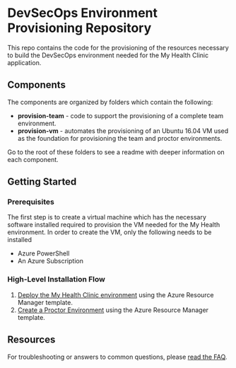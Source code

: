 # DevSecOps Environment Provisioning Repository

This repo contains the code for the provisioning of the resources necessary to build the DevSecOps environment needed for the My Health Clinic application.

## Components

The components are organized by folders which contain the following:

* **provision-team** - code to support the provisioning of a complete team environment.
* **provision-vm** - automates the provisioning of an Ubuntu 16.04 VM used as the foundation for provisioning the team and proctor environments.

Go to the root of these folders to see a readme with deeper information on each component.

## Getting Started

### Prerequisites

The first step is to create a virtual machine which has the necessary software installed required to provision the VM needed for the My Health environment.  In order to create the VM, only the following needs to be installed

* Azure PowerShell
* An Azure Subscription

### High-Level Installation Flow

1. [Deploy the My Health Clinic environment](./provision-vm) using the Azure Resource Manager template.
2. [Create a Proctor Environment](./provision-proctor) using the Azure Resource Manager template.

## Resources

For troubleshooting or answers to common questions, please [read the FAQ](FAQ.md).
